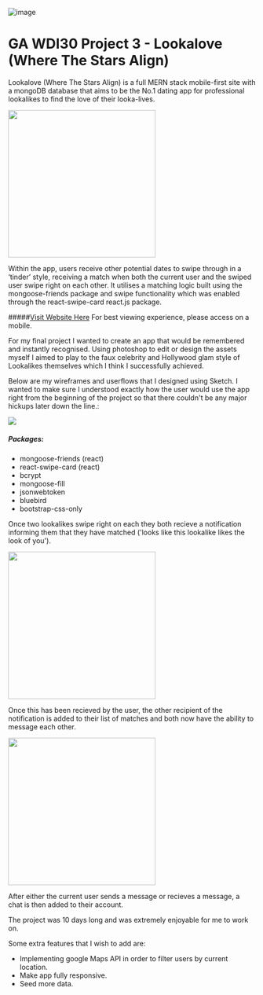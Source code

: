 

![image](https://ga-dash.s3.amazonaws.com/production/assets/logo-9f88ae6c9c3871690e33280fcf557f33.png)

# GA WDI30 Project 3 - Lookalove (Where The Stars Align)

Lookalove (Where The Stars Align) is a full MERN stack mobile-first site with a mongoDB database that aims to be the No.1 dating app for professional lookalikes to find the love of their looka-lives.

<img src="http://i.imgur.com/D5CvQvR.png" width="300px"/>

Within the app, users receive other potential dates to swipe through in a ‘tinder’ style, receiving a match when both the current user and the swiped user swipe right on each other. It utilises a matching logic built using the mongoose-friends package and swipe functionality which was enabled through the react-swipe-card react.js package.   

#####[Visit Website Here](http://shoeselector.herokuapp.com/) For best viewing experience, please access on a mobile.

For my final project I wanted to create an app that would be remembered and instantly recognised. Using photoshop to edit or design the assets myself I aimed to play to the faux celebrity and Hollywood glam style of Lookalikes themselves which I think I successfully achieved.

Below are my wireframes and userflows that I designed using Sketch. I wanted to make sure I understood exactly how the user would use the app right from the beginning of the project so that there couldn't be any major hickups later down the line.:

<img src="http://i.imgur.com/bfwgqTbg.png" class="post-image-placeholder"/>


##### Packages:
 - mongoose-friends (react)
 - react-swipe-card (react)
 - bcrypt
 - mongoose-fill
 - jsonwebtoken
 - bluebird
 - bootstrap-css-only


Once two lookalikes swipe right on each they both recieve a notification informing them that they have matched ('looks like this lookalike likes the look of you').

<img alt="" src="http://i.imgur.com/c767XAY.png" width="300px"/>
 
Once this has been recieved by the user, the other recipient of the notification is added to their list of matches and both now have the ability to message each other. 

<img src="http://i.imgur.com/PLqAvVa.png" width="300px"/>

After either the current user sends a message or recieves a message, a chat is then added to their account.

The project was 10 days long and was extremely enjoyable for me to work on. 

Some extra features that I wish to add are:

- Implementing google Maps API in order to filter users by current location.
- Make app fully responsive.
- Seed more data.




